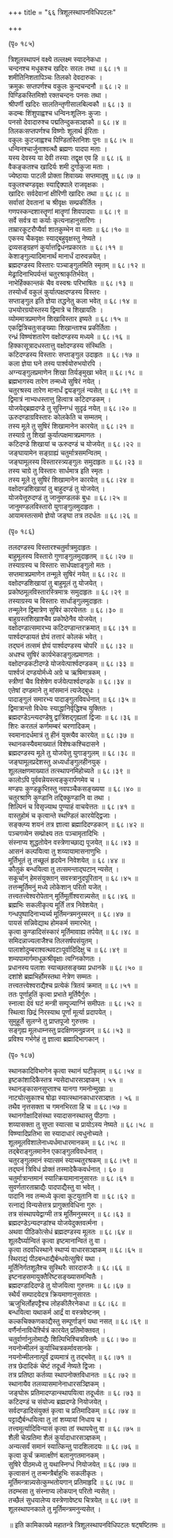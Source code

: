 +++
title = "६६ त्रिशूलस्थापनविधिपटलः"

+++
    
(पृ० १८५)  
    
त्रिशूलस्थापनं वक्ष्ये तल्लक्ष्म स्यादनेकधा ।  
चन्दनश्च मधूकश्च खदिरः सरलः तथा ॥ ६८।१ ॥  
शमीतिनिशतापिञ्चः तिलको देवदारुकः ।  
क्रमुकः सप्तपर्णश्च वकुलः कुन्दचन्दनौ ॥ ६८।२ ॥  
पिण्डिकस्तिमिशो रक्तचन्दनः पनसः तथा ।  
श्रीपर्णी खदिरः सालतिन्तृणीसालबिल्वकौ ॥ ६८।३ ॥  
कदम्बः शिंशुपाह्वश्च धन्विनःशूलिनः कुजाः ।  
पनसो देवादारुश्च पद्मतिन्दुकसञ्ज्ञकौ ॥ ६८।४ ॥  
तिलकःसप्तपर्णश्च विष्णोः शूलार्थ ईरिताः ।  
वकुलः कुटजाह्वश्च पिण्डितस्तिनिशः पुनः ॥ ६८।५ ॥  
धन्विनश्चार्जुनाश्वत्थौ ब्रह्मणः पादपा मताः ।  
यस्य देवस्य या देवी तस्याः तद्वृक्ष एव हि ॥ ६८।६ ॥  
वैकङ्कतश्च खादिर्यः शमी दुर्गाकुजा मताः ।  
ज्येष्ठायाः पाटली प्रोक्ता शिवाख्यः सप्तमातृषु ॥ ६८।७ ॥  
वकुलश्चण्डवृक्षः स्याद्दिक्पाले राजवृक्षकः ।  
खादिरः सर्वदेवानां क्षीरिणी खादिरः तथा ॥ ६८।८ ॥  
सर्वासां देवतानां च श्रीवृक्षः सम्प्रकीर्तितः ।  
गणपस्कन्दशास्तॄणां मातॄणां शिवपादपाः ॥ ६८।९ ॥  
सर्वे सर्वत्र वा कर्याः कृत्यनाहानुसारिणः ।  
ताम्रारकूटरौप्यैर्वा शातकुम्भेन वा मताः ॥ ६८।१० ॥  
एकस्य चैकवृक्षः स्याद्बहुवृक्षस्तु नेष्यते ।  
द्रव्यसङ्ग्रहणं कुर्यात्तद्विधनप्रकारतः ॥ ६८।११ ॥  
केशाङ्गुल्यादिमानार्थं मानार्धं दारुवन्नयेत् ।  
ब्रह्मदण्डस्य विस्तारः पञ्चाङ्गुलमिति स्मृतम् ॥ ६८।१२ ॥  
मेढ्रादिनाभिपर्यन्तं चतुरश्राकृतिर्भवेत् ।  
नाभेर्हिक्कान्तकं चैव वस्वश्रः परिभाषितः ॥ ६८।१३ ॥  
तस्योर्ध्वं वकुलं कुर्यात्पक्षदण्डस्य विस्तरः ।  
सप्ताङ्गुल इति ज्ञेया तद्धनेतु कला भवेत् ॥ ६८।१४ ॥  
उभयोरग्रयोस्तस्य द्विमात्रे च शिखायतिः ।  
व्योममात्रप्रमाणेन शिखाविस्तार इष्यते ॥ ६८।१५ ॥  
एकद्वित्रिचतुःसङ्ख्याः शिखान्ताश्च प्रकीर्तिताः ।  
रन्ध्रं विष्ण्वंशतारेण वक्षोदण्डस्य मध्यमे ॥ ६८।१६ ॥  
हिक्कासूत्रादधस्तात्तु वक्षोदण्डस्य संस्थितिः ।  
कटिदण्डस्य विस्तारः सप्ताङ्गुल उदाहृतः ॥ ६८।१७ ॥  
कला ज्ञेया घने तस्य पार्श्वयोरुभयोरपि ।  
अग्न्यङ्गुलप्रमाणेन शिखा तिर्यङ्मुखा भवेत् ॥ ६८।१८ ॥  
ब्रह्मभागस्य तारेण तन्मध्ये सुषिरं नयेत् ।  
चतुरश्रस्य तारेण मानार्धं द्व्यङ्गुलं न्यसेत् ॥ ६८।१९ ॥  
द्विमात्रं नाभ्यधस्तात्तु हित्वात्र कटिदण्डकम् ।  
योजयेद्ब्रह्मदण्डे तु सुस्निग्धं सुदृढं नयेत् ॥ ६८।२० ॥  
ऊरुदण्डाग्रविस्तारः कोलकेति च सम्मतम् ।  
तस्य मूले तु सुषिरं शिखामानेन कारयेत् ॥ ६८।२१ ॥  
तस्याग्रे तु शिखां कुर्यात्पक्षमात्रप्रमाणतः ।  
कटिदण्डे शिखायां च ऊरुदण्डं च योजयेत् ॥ ६८।२२ ॥  
जङ्घायामेन सङ्ग्राह्यं चतुर्मात्रसमन्वितम् ।  
जङ्घामूलस्य विस्तारस्त्र्यङ्गुलः समुदाहृतः ॥ ६८।२३ ॥  
तस्य चाग्रे तु विस्तारः सार्धमात्र इति स्मृतः ।  
तस्य मूले तु सुषिरं शिखामानेन कारयेत् ॥ ६८।२४ ॥  
वक्षोदण्डशिखायां तु बाहुदण्डं तु योजयेत् ।  
योजयेत्तूरुदण्डं तु जानुमण्डलकं बुधः ॥ ६८।२५ ॥  
जानुमण्डलविस्तारो युगाङ्गुलमुदाहृतः ।  
आयामस्तत्समो ज्ञेयो जङ्घा तत्र तदर्धतः ॥ ६८।२६ ॥  
    
(पृ० १८६)   
    
तलदण्डस्य विस्तारश्चतुर्मात्रमुदाहृतः ।  
बाहुमूलस्य विस्तारो गुणाङ्गुलमुदाहृतम् ॥ ६८।२७ ॥  
तस्याग्रस्य च विस्तारः सार्धपक्षाङ्गुलो मतः ।  
सप्तमात्रप्रमाणेन तन्मूले सुषिरं नयेत् ॥ ६८।२८ ॥  
वक्षोदण्डशिखायां तु बाहुमूलं तु योजयेत् ।  
प्रकोष्ठमूलविस्तारस्त्रिमात्रः समुदाहृतः ॥ ६८।२९ ॥  
तस्याग्रस्य च विस्तारः सार्धाङ्गुलमुदाहृतः ।  
तन्मूलेन द्विमात्रेण सुषिरं कारयेत्ततः ॥ ६८।३० ॥  
बाहुग्रस्तशिखाश्चैव प्रकोष्ठेनैव योजयेत् ।  
वक्षोदण्डात्समारभ्य कटिदण्डान्तरक्रमात् ॥ ६८।३१ ॥  
पार्श्वदण्डायतं ज्ञेयं तत्तारं कोलकं भवेत् ।  
तद्घनं तत्समं ज्ञेयं पार्श्वदण्डस्य चोपरि ॥ ६८।३२ ॥  
अधश्च सुषिरं कार्यभेकाङ्गुलप्रमाणतः ।  
वक्षोदण्डकटीदण्डे योजयेत्पार्श्वदण्डकम् ॥ ६८।३३ ॥  
पार्श्वजं दण्डयोर्मध्ये अग्रे च ऋषिमात्रकम् ।  
स्त्रीणां चैव विशेषेण वर्जयेत्पार्श्वदण्डके ॥ ६८।३४ ॥  
एतेषां दण्डमाने तु मांसमानं त्यजेद्बुधः ।  
पादाङ्गुलं समारभ्य पादाङ्गुलविवर्धनात् ॥ ६८।३५ ॥  
द्विमात्रान्तो विधेयः स्याद्धानिर्वृद्धिश्च युक्तितः ।  
ब्रह्मदण्डेऽन्त्यदण्डेषु द्वात्रिंशद्गृह्यतां द्विजाः ॥ ६८।३६ ॥  
शिरः करतलं कर्णमम्बरं चरणादिकम् ।  
स्वमानादर्धमात्रं तु हीनं युक्त्यैव कारयेत् ॥ ६८।३७ ॥  
स्थानकस्यैवमाख्यातं विशेषःकश्चिदासने ।  
ब्रह्मदण्डस्य मूले तु योजयेत्तु युगाङ्गुलम् ॥ ६८।३८ ॥  
जङ्घामूलप्रदेशस्तु अध्यर्धाङ्गुलहीनयुक् ।  
शूललक्षणमाख्यातं तत्स्थापनमिहोच्यते ॥ ६८।३९ ॥  
कालोऽपि पूर्ववन्नेयस्त्वङ्कुरार्पणमेव च ।  
मण्डपः कुण्डकॢप्तिस्तु नवपञ्चैकसङ्ख्यया ॥ ६८।४० ॥  
चतुरश्राणि कुण्डानि तद्दिक्कुण्डानि वा तथा ।  
शिल्पिनं च विसृज्याथ पुण्याहं वाचयेत्ततः ॥ ६८।४१ ॥  
वास्तुहोमं च कृत्वान्ते स्थण्डिलं कारयेद्द्विजाः ।  
सङ्क्ल्प्य शयनं तत्र ज्ञात्वा ब्रह्मादिदण्डकान् ॥ ६८।४२ ॥  
पञ्चगव्येन सम्प्रोक्ष्य ततः पञ्चामृतादिभिः ।  
संस्नाप्य शुद्धतोयेन वस्त्रेणाच्छाद्य पूजयेत् ॥ ६८।४३ ॥  
आसनं कल्पयित्वा तु शय्यायामासनाणुभिः ।  
मूर्तिभूतं तु तच्छूलं हृदयेन निवेशयेत् ॥ ६८।४४ ॥  
कौतुकं बन्धयित्वा तु तत्समन्ताद्घटान् न्यसेत् ।  
सकूर्चान् हेमसंयुक्तान् सवस्त्रानुदपूरितान् ॥ ६८।४५ ॥  
तत्तन्मूर्तिमनुं मध्ये लोकेशान् परितो यजेत् ।  
तत्त्वतत्त्वेश्वरोपेतान् मूर्तिमूर्तीश्वरान्न्यसेत् ॥ ६८।४६ ॥  
ब्रह्मभिः सकलीकृत्य मूर्तिं तत्र निवेशयेत् ।  
गन्धपुष्पादिनाभ्यर्च्य मूर्तिमन्त्रमनुस्मरन् ॥ ६८।४७ ॥  
पायसं सन्निवेद्याथ होमकर्म समारभेत् ।  
कृत्वा कुण्डादिसंस्कारं मूर्तिमावाह्य तर्पयेत् ॥ ६८।४८ ॥  
समिदन्नाज्यलाजैश्च तिलसर्षपसंयुतम् ।  
पालाशोदुम्बराश्वत्थवटाःपूर्वादिदिक्षु च ॥ ६८।४९ ॥  
शम्यपामार्गमाधूकश्रीवृक्षाः त्वग्निकोणतः ।  
प्रधानस्य पलाशः स्याच्छतसङ्ख्या प्रधानके ॥ ६८।५० ॥  
दशांशे ब्रह्मभिर्होमस्तथा नेत्रेण सम्मतः ।  
तत्त्वतत्त्वेश्वराद्यैश्च प्रत्येकं त्रितयं क्रमात् ॥ ६८।५१ ॥  
ततः पूर्णाहुतिं कृत्वा प्रभाते मूर्तिपैर्गुरुः ।  
स्नात्वा देवं घटं मन्त्री सम्पूज्याग्निं समीपतः ॥ ६८।५२ ॥  
स्थित्वा छिद्रं निरस्याथ पूर्णां मूर्त्या प्रदापयेत् ।  
सुमुहूर्ते सुलग्ने तु प्राप्तपूजो गुरुत्तमः ।  
सङ्गृह्य मूलधाम्नस्तु प्रदक्षिणमनुव्रजन् ॥ ६८।५३ ॥  
प्रविश्य गर्भगेहं तु ज्ञात्वा ब्रह्मादिभागकान् ।  
    
(पृ० १८७)  
    
स्थानकादिविभागेन कृत्वा स्थानं घटीकृतम् ॥ ६८।५४ ॥  
इष्टकांशादिकैस्तत्र न्यसेदाधारसञ्ज्ञकम् । ५५ ॥  
स्थानङ्कासनसुप्ताश्च यानगा गमनोन्मुखाः ॥  
नाट्योत्सुकाश्च षोढा स्यात्स्थानकाधारसञ्ज्ञतः । ५६ ॥  
तथैव नृत्तसक्ता च गमनभिरता हि च ॥ ६८।५७ ॥  
स्थानगोक्षादिसंस्था स्यादासनस्थास्तु पीठगाः ।  
शय्यासक्ता तु सुप्ता स्यात्सा च प्रायोऽस्य नेष्यते ॥ ६८।५८ ॥  
विष्ण्वादिप्रतिभा सा स्यादाधारं त्वधुनोच्यते ।  
शूलमूलविशालेनाध्यर्धमाधारमानकम् ॥ ६८।५८ ॥  
तद्बेराङ्गुलमानेन एकाङ्गुलविवर्धनात् ।  
चतुरङ्गुलमानं स्यात्समं स्याच्चतुरश्रकम् ॥ ६८।५९ ॥  
तद्घनं त्रिविधं प्रोक्तं तस्मादेकैकवर्धनात् । ६० ॥  
चतुर्मात्रान्तमानं स्यात्क्रियामानानुसारतः ॥ ६८।६१ ॥  
सुवर्णतारताम्राद्यैः पादपाद्यैस्तु वा भवेत् ।  
पादानि नव तन्मध्ये कृत्वा कूटयुतानि वा ॥ ६८।६२ ॥  
रत्नाद्यं विन्यसेत्तत्र प्रागुक्तविधिना गुरुः ।  
तत्र संस्थापयेद्वाग्मी तत्र मूर्तिमनुस्मरन् ॥ ६८।६३ ॥  
ब्रह्मदण्डेऽन्यदण्डांश्च योजयेदुक्तवर्त्मना ।  
अथवा पीठिकोत्सेधं ब्रह्मदण्डस्य मूलतः ॥ ६८।६४ ॥  
शूलदैर्घ्यान्वितं कृत्वा इष्टमानान्वितं तु वा ।  
कृत्वा तदवधिस्थाने स्थाप्यं वाधारसञ्ज्ञकम् ॥ ६८।६५ ॥  
स्थिराद्यं पीठबन्धाद्यैर्बन्धयेत्सुषिरं यथा ।  
मूर्तिनिर्गतशूलैश्च सुस्थिरैः सारदारुजैः ॥ ६८।६६ ॥  
इष्टनाहसमायुक्तैरिष्टसङ्ख्यासमन्वितैः ।  
ब्रह्मदण्डादिदण्डे तु योजयित्वा गुरुत्तमः ॥ ६८।६७ ॥  
स्थैर्यं सम्पादयेदत्र क्रियमाणानुसारतः ।  
ऋजुभिर्लोहपट्टैश्च लोहकीलैरनेकधा ॥ ६८।६८ ॥  
बन्धयित्वा यथाकर्म आर्द्रं वा वस्त्रवेष्टनम् ।  
कल्कचिक्कणकाद्यैस्तु सम्पूर्णाङ्गं यथा नसत् ॥ ६८।६९ ॥  
वर्णैर्नानाविधैर्श्चित्रं कारयेत् प्रतिमोक्तवत् ।  
चतुर्वार्णानुलोमाद्यैः शिल्पिभिश्चित्रवित्तमैः ॥ ६८। ७० ॥  
नयनोन्मीलनं कुर्याच्चित्रकर्मावसानके ।  
नयनोन्मीलनात्पूर्वं द्रव्यमात्रं तु तद्भवेत् ॥ ६८।७१ ॥  
तत्र छेदादिकं चेष्टं तदूर्ध्वं नेष्यते द्विजाः ।  
तत्र प्रतिष्ठा कर्तव्या स्थापनोक्तविधानतः ॥ ६८।७२ ॥  
स्थानायैव तलव्यासमानेनाधारसञ्ज्ञिकम् ।  
जङ्घोरू प्रतिमादण्डान्स्थापयित्वा तदूर्ध्वतः ॥ ६८।७३ ॥  
कटिदण्डं च संयोज्य ब्रह्मदण्डे नियोजयेत् ।  
सर्वदण्डादिसंयुक्तं कृत्वा च प्रतिमादिकम् ॥ ६८।७४ ॥  
पट्टाद्यैर्बन्धयित्वा तु तां शय्यायां निधाय च ।  
तत्त्वमूर्त्यादिविन्यासं कृत्वा तां स्थापयेत्तु वा ॥ ६८।७५ ॥  
शैली चेत्प्रतिमा शैलं कुर्यादाधारसञ्ज्ञकम् ।  
अन्यत्सर्वं समानं स्यात्किन्तु पादशिलादयः ॥ ६८।७६ ॥  
कृत्वा कूर्चं क्रमात्क्षीणं बलानुगतमानकम् ।  
सुषिरे पीठमध्ये तु यथास्निग्धं नियोजयेत् ॥ ६८।७७ ॥  
कृत्वासनं तु तन्मन्त्रैर्बाहुभिः सकलीकृतः ।  
मूर्तिमन्त्रान्न्यसेत्कुम्भतोयगान् प्रतिमाहृदि ॥ ६८।७८ ॥  
तदम्भसा तु संस्नाप्य लोकपान् परितो न्यसेत् ।  
तच्छैलं सुधयालेप्य वस्त्रेणावेष्ट्य चित्रयेत् ॥ ६८।७९ ॥  
शूलस्थापनकाले तु मूर्तिमन्त्रमनुन्यसेत् ।  
    
॥ इति कामिकाख्ये महातन्त्रे त्रिशूलस्थापनविधिपटलः षट्षष्टितमः ॥  
    
    
    

